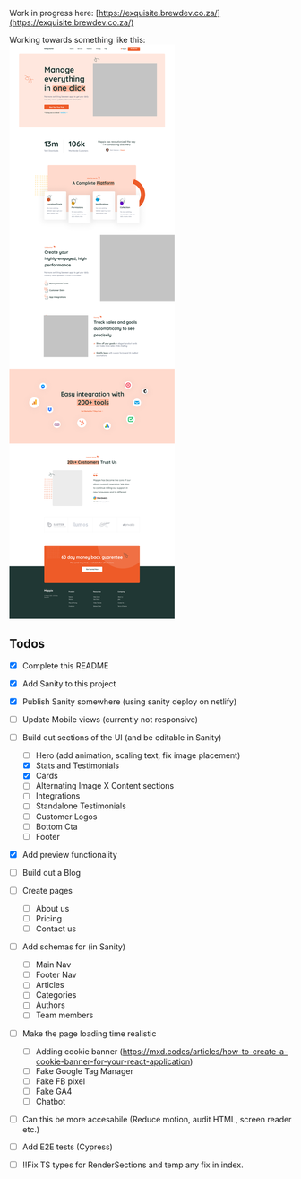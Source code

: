 Work in progress here: 
 [https://exquisite.brewdev.co.za/](https://exquisite.brewdev.co.za/)


Working towards something like this:
![Screenshot](01_home.png)


## Todos

- [x] Complete this README 
- [x] Add Sanity to this project
- [x] Publish Sanity somewhere (using sanity deploy on netlify)
- [ ] Update Mobile views (currently not responsive)
- [ ] Build out sections of the UI (and be editable in Sanity)
    - [ ] Hero (add animation, scaling text, fix image placement)
    - [x] Stats and Testimonials 
    - [x] Cards
    - [ ] Alternating Image X Content sections
    - [ ] Integrations 
    - [ ] Standalone Testimonials
    - [ ] Customer Logos
    - [ ] Bottom Cta 
    - [ ] Footer
- [x] Add preview functionality
- [ ] Build out a Blog
- [ ] Create pages
    - [ ] About us 
    - [ ] Pricing
    - [ ] Contact us
- [ ] Add schemas for (in Sanity)
    - [ ] Main Nav
    - [ ] Footer Nav
    - [ ] Articles 
    - [ ] Categories
    - [ ] Authors
    - [ ] Team members
- [ ] Make the page loading time realistic
    - [ ] Adding cookie banner (https://mxd.codes/articles/how-to-create-a-cookie-banner-for-your-react-application)
    - [ ] Fake Google Tag Manager
    - [ ] Fake FB pixel
    - [ ] Fake GA4
    - [ ] Chatbot
- [ ] Can this be more accesabile (Reduce motion, audit HTML, screen reader etc.)
- [ ] Add E2E tests (Cypress)
- [ ] !!Fix TS types for RenderSections and temp any fix in index. 

